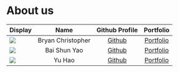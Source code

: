 # About us

| Display                                             |       Name        |             Github Profile              |            Portfolio            |
|-----------------------------------------------------|:-----------------:|:---------------------------------------:|:-------------------------------:|
| ![](https://via.placeholder.com/100.png?text=Photo) | Bryan Christopher |  [Github](https://github.com/Bryan-BC)  |  [Portfolio](team/Bryan-BC.md)  |
| ![](https://via.placeholder.com/100.png?text=Photo) |   Bai Shun Yao    | [Github](https://github.com/shunyao643) | [Portfolio](team/shunyao643.md) |
| ![](https://via.placeholder.com/100.png?text=Photo) |      Yu Hao       | [Github](https://github.com/yuhaochua)  |   [Portfolio](team/yuhao.md)    |

